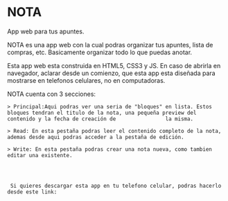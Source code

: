 # NOTA

App web para tus apuntes.



NOTA es una app web con la cual podras organizar tus apuntes, lista de compras, etc. Basicamente organizar todo lo que puedas anotar.

Esta app web esta construida en HTML5, CSS3 y JS. En caso de abrirla en navegador, aclarar desde un comienzo, que esta app esta diseñada para mostrarse en telefonos celulares, no en computadoras.

NOTA cuenta con 3 secciones:

	> Principal:Aqui podras ver una seria de "bloques" en lista. Estos bloques tendran el titulo de la nota, una pequeña preview del contenido y la fecha de creación de 	            la misma.

	> Read: En esta pestaña podras leer el contenido completo de la nota, ademas desde aqui podras acceder a la pestaña de edición.

	> Write: En esta pestaña podras crear una nota nueva, como tambien editar una existente.




	 Si quieres descargar esta app en tu telefono celular, podras hacerlo desde este link:


